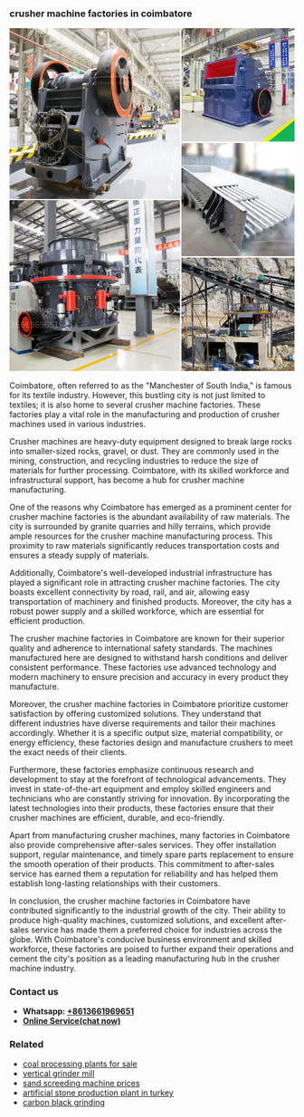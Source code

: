 <h3>crusher machine factories in coimbatore</h3><img src='1708332715.jpg' alt=''><p>Coimbatore, often referred to as the "Manchester of South India," is famous for its textile industry. However, this bustling city is not just limited to textiles; it is also home to several crusher machine factories. These factories play a vital role in the manufacturing and production of crusher machines used in various industries.</p><p>Crusher machines are heavy-duty equipment designed to break large rocks into smaller-sized rocks, gravel, or dust. They are commonly used in the mining, construction, and recycling industries to reduce the size of materials for further processing. Coimbatore, with its skilled workforce and infrastructural support, has become a hub for crusher machine manufacturing.</p><p>One of the reasons why Coimbatore has emerged as a prominent center for crusher machine factories is the abundant availability of raw materials. The city is surrounded by granite quarries and hilly terrains, which provide ample resources for the crusher machine manufacturing process. This proximity to raw materials significantly reduces transportation costs and ensures a steady supply of materials.</p><p>Additionally, Coimbatore's well-developed industrial infrastructure has played a significant role in attracting crusher machine factories. The city boasts excellent connectivity by road, rail, and air, allowing easy transportation of machinery and finished products. Moreover, the city has a robust power supply and a skilled workforce, which are essential for efficient production.</p><p>The crusher machine factories in Coimbatore are known for their superior quality and adherence to international safety standards. The machines manufactured here are designed to withstand harsh conditions and deliver consistent performance. These factories use advanced technology and modern machinery to ensure precision and accuracy in every product they manufacture.</p><p>Moreover, the crusher machine factories in Coimbatore prioritize customer satisfaction by offering customized solutions. They understand that different industries have diverse requirements and tailor their machines accordingly. Whether it is a specific output size, material compatibility, or energy efficiency, these factories design and manufacture crushers to meet the exact needs of their clients.</p><p>Furthermore, these factories emphasize continuous research and development to stay at the forefront of technological advancements. They invest in state-of-the-art equipment and employ skilled engineers and technicians who are constantly striving for innovation. By incorporating the latest technologies into their products, these factories ensure that their crusher machines are efficient, durable, and eco-friendly.</p><p>Apart from manufacturing crusher machines, many factories in Coimbatore also provide comprehensive after-sales services. They offer installation support, regular maintenance, and timely spare parts replacement to ensure the smooth operation of their products. This commitment to after-sales service has earned them a reputation for reliability and has helped them establish long-lasting relationships with their customers.</p><p>In conclusion, the crusher machine factories in Coimbatore have contributed significantly to the industrial growth of the city. Their ability to produce high-quality machines, customized solutions, and excellent after-sales service has made them a preferred choice for industries across the globe. With Coimbatore's conducive business environment and skilled workforce, these factories are poised to further expand their operations and cement the city's position as a leading manufacturing hub in the crusher machine industry.</p><h3>Contact us</h3><ul><li><strong>Whatsapp:&nbsp;<a href="https://wa.me/8613661969651">+8613661969651</a></strong></li><li><a href="https://swt.shibang-china.com/?git&amp;zhl&amp;crusher machine factories in coimbatore"><strong>Online Service(chat now)</strong></a></li></ul><h3>Related</h3><ul><li><a href='coal processing plants for sale.md'>coal processing plants for sale</a></li><li><a href='vertical grinder mill.md'>vertical grinder mill</a></li><li><a href='sand screeding machine prices.md'>sand screeding machine prices</a></li><li><a href='artificial stone production plant in turkey.md'>artificial stone production plant in turkey</a></li><li><a href='carbon black grinding.md'>carbon black grinding</a></li></ul>